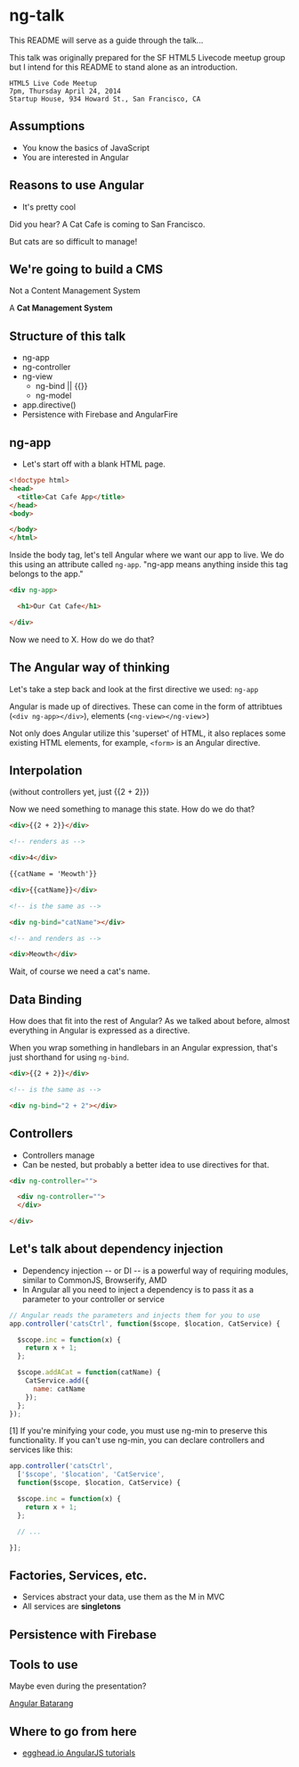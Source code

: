 ng-talk
==============

This README will serve as a guide through the talk...

This talk was originally prepared for the SF HTML5 Livecode meetup group but I intend for this README to stand alone as an introduction.

```
HTML5 Live Code Meetup
7pm, Thursday April 24, 2014
Startup House, 934 Howard St., San Francisco, CA
```

## Assumptions

- You know the basics of JavaScript
- You are interested in Angular

## Reasons to use Angular

- It's pretty cool

Did you hear? A Cat Cafe is coming to San Francisco.

But cats are so difficult to manage!

## We're going to build a CMS

Not a Content Management System

A **Cat Management System**

## Structure of this talk

- ng-app
- ng-controller
- ng-view
  - ng-bind || {{}}
  - ng-model
- app.directive()
- Persistence with Firebase and AngularFire

## ng-app

- Let's start off with a blank HTML page.

```html
<!doctype html>
<head>
  <title>Cat Cafe App</title>
</head>
<body>

</body>
</html>
```

Inside the body tag, let's tell Angular where we want our app to live. We do this using an attribute called `ng-app`. "ng-app means anything inside this tag belongs to the app."

```html
<div ng-app>

  <h1>Our Cat Cafe</h1>

</div>
```

Now we need to X. How do we do that?

## The Angular way of thinking

Let's take a step back and look at the first directive we used: `ng-app`

Angular is made up of directives. These can come in the form of attribtues (`<div ng-app></div>`), elements (`<ng-view></ng-view`>)

Not only does Angular utilize this 'superset' of HTML, it also replaces some existing HTML elements, for example, `<form>` is an Angular directive.

## Interpolation

(without controllers yet, just {{2 + 2}})

Now we need something to manage this state. How do we do that?

```html
<div>{{2 + 2}}</div>

<!-- renders as -->

<div>4</div>
```

```html
{{catName = 'Meowth'}}

<div>{{catName}}</div>

<!-- is the same as -->

<div ng-bind="catName"></div>

<!-- and renders as -->

<div>Meowth</div>
```

Wait, of course we need a cat's name.

## Data Binding

How does that fit into the rest of Angular? As we talked about before, almost everything in Angular is expressed as a directive.

When you wrap something in handlebars in an Angular expression, that's just shorthand for using `ng-bind`.

```html
<div>{{2 + 2}}</div>

<!-- is the same as -->

<div ng-bind="2 + 2"></div>
```

## Controllers

- Controllers manage
- Can be nested, but probably a better idea to use directives for that.

```html
<div ng-controller="">

  <div ng-controller="">
  </div>

</div>
```

## Let's talk about dependency injection

- Dependency injection -- or DI -- is a powerful way of requiring modules, similar to CommonJS, Browserify, AMD
- In Angular all you need to inject a dependency is to pass it as a parameter to your controller or service

```javascript
// Angular reads the parameters and injects them for you to use
app.controller('catsCtrl', function($scope, $location, CatService) {

  $scope.inc = function(x) {
    return x + 1;
  };

  $scope.addACat = function(catName) {
    CatService.add({
      name: catName
    });
  };
});
```

[1] If you're minifying your code, you must use ng-min to preserve this functionality. If you can't use ng-min, you can declare controllers and services like this:

```javascript
app.controller('catsCtrl',
  ['$scope', '$location', 'CatService',
  function($scope, $location, CatService) {

  $scope.inc = function(x) {
    return x + 1;
  };

  // ...

}];
```

## Factories, Services, etc.

- Services abstract your data, use them as the M in MVC
- All services are **singletons**

## Persistence with Firebase

## Tools to use

Maybe even during the presentation?

[Angular Batarang](https://chrome.google.com/webstore/detail/angularjs-batarang/ighdmehidhipcmcojjgiloacoafjmpfk)

## Where to go from here

- [egghead.io AngularJS tutorials](https://egghead.io/technologies/angularjs)
